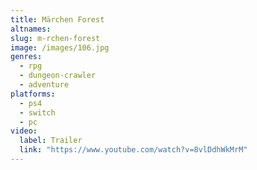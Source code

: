 ```yaml
---
title: Märchen Forest
altnames:
slug: m-rchen-forest
image: /images/106.jpg
genres:
  - rpg
  - dungeon-crawler
  - adventure
platforms:
  - ps4
  - switch
  - pc
video:
  label: Trailer
  link: "https://www.youtube.com/watch?v=8vlDdhWkMrM"
---
```



